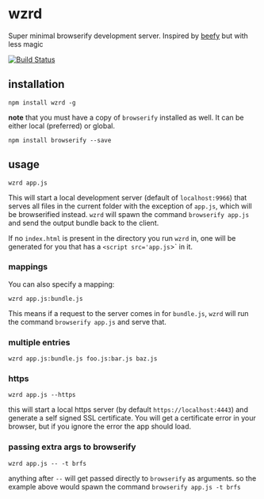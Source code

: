 # wzrd

Super minimal browserify development server. Inspired by [beefy](http://npmjs.org/beefy) but with less magic

[![Build Status](https://travis-ci.org/maxogden/wzrd.svg?branch=master)](https://travis-ci.org/maxogden/wzrd)

## installation

```
npm install wzrd -g
```

**note** that you must have a copy of `browserify` installed as well. It can be either local (preferred) or global.

```
npm install browserify --save
```

## usage

```
wzrd app.js
```

This will start a local development server (default of `localhost:9966`) that serves all files in the current folder with the exception of `app.js`, which will be browserified instead. `wzrd` will spawn the command `browserify app.js` and send the output bundle back to the client.

If no `index.html` is present in the directory you run `wzrd` in, one will be generated for you that has a `<script src='app.js`></script>` in it.

### mappings

You can also specify a mapping:

```
wzrd app.js:bundle.js
```

This means if a request to the server comes in for `bundle.js`, `wzrd` will run the command `browserify app.js` and serve that.

### multiple entries

```
wzrd app.js:bundle.js foo.js:bar.js baz.js
```

### https

```
wzrd app.js --https
```

this will start a local https server (by default `https://localhost:4443`) and generate a self signed SSL certificate. You will get a certificate error in your browser, but if you ignore the error the app should load.

### passing extra args to browserify

```
wzrd app.js -- -t brfs
```

anything after `--` will get passed directly to `browserify` as arguments. so the example above would spawn the command `browserify app.js -t brfs`
